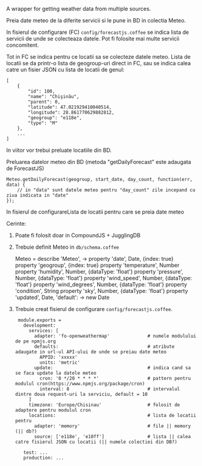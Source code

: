 A wrapper for getting weather data from multiple sources.

Preia date meteo de la diferite servicii si le pune in BD in colectia Meteo.

In fisierul de configurare (FC) <code>config/forecastjs.coffee</code> se indica lista de servicii de unde se colecteaza datele.
Pot fi folosite mai multe servicii concomitent.

Tot in FC se indica pentru ce locatii sa se colecteze datele meteo.
Lista de locatii se da printr-o lista de geogroup-uri direct in FC, sau se indica calea catre un fisier JSON cu lista de locatii de genul:

    [
        {
            "id": 100,
            "name": "Chişinău",
            "parent": 0,
            "latitude": 47.021929410040514,
            "longitude": 28.861770629882812,
            "geogroup": "e118e",
            "type": "M"
        },
        ...
    ]

In viitor vor trebui preluate locatiile din BD.


Preluarea datelor meteo din BD (metoda "getDailyForecast" este adaugata de ForecastJS)

    Meteo.getDailyForecast(geogroup, start_date, day_count, function(err, data) {
        // in "data" sunt datele meteo pentru "day_count" zile incepand cu ziua indicata in "date"
    });


In fisierul de configurareLista de locatii pentru care se preia date meteo

Cerinte:
1. Poate fi folosit doar in CompoundJS + JugglingDB
2. Trebuie definit Meteo in <code>db/schema.coffee</code>

    Meteo = describe 'Meteo', ->
      property 'date', Date, {index: true}
      property 'geogroup', {index: true}
      property 'temperature', Number
      property 'humidity', Number, {dataType: 'float'}
      property 'pressure', Number, {dataType: 'float'}
      property 'wind_speed', Number, {dataType: 'float'}
      property 'wind_degrees', Number, {dataType: 'float'}
      property 'condition', String
      property 'sky', Number, {dataType: 'float'}
      property 'updated', Date, 'default': -> new Date

3. Trebuie creat fisierul de configurare <code>config/forecastjs.coffee</code>.

        module.exports =
          development:
            services: [
              adapter: 'fo-openweathermap'              # numele modulului de pe npmjs.org
              defaults:                                 # atribute adaugate in url-ul API-ului de unde se preiau date meteo
                APPID: 'xxxxx'
                units: 'metric'
              update:                                   # indica cand sa se faca update la datele meteo
                cron: '0 */20 * * * *'                  # pattern pentru modulul cron(https://www.npmjs.org/package/cron)
                interval: 8                             # intervalul dintre doua request-uri la serviciu, default = 10
            ]
            timezone: 'Europe/Chisinau'                 # folosit de adaptere pentru modulul cron
            locations:                                  # lista de locatii pentru
              adapter: 'memory'                         # file || memory (|| db?)
              source: ['e118e', 'e10ff']                # lista || calea catre fisierul JSON cu locatii (|| numele colectiei din DB?)

          test: ...
          production: ...
